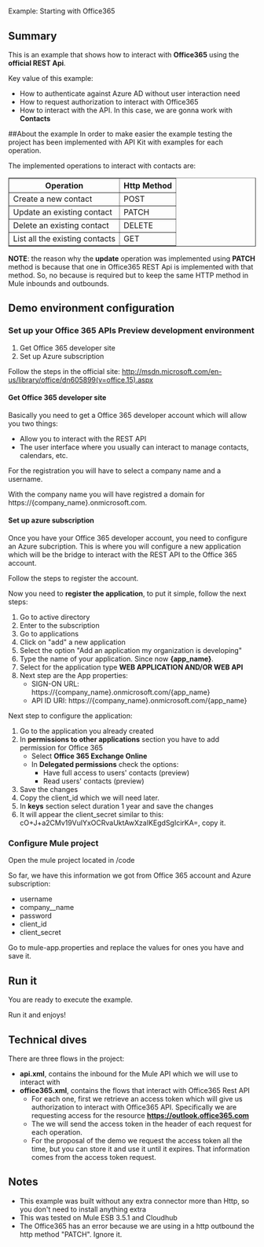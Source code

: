 #
Example: Starting with Office365 

## Summary
This is an example that shows how to interact with **Office365** using the **official REST Api**.

Key value of this example:

- How to authenticate against Azure AD without user interaction need
- How to request authorization to interact with Office365
- How to interact with the API. In this case, we are gonna work with **Contacts**

##About the example
In order to make easier the example testing the project has been implemented with API Kit with examples for each operation.

The implemented operations to interact with contacts are:

<table cellspacing="0" cellpadding="5" border="1">
<tr><th>Operation</th><th> Http Method</th></tr>
<tr><td>Create a new contact</td><td> POST</td></tr>
<tr><td>Update an existing contact</td><td> PATCH</td></tr>
<tr><td>Delete an existing contact</td><td> DELETE</td></tr>
<tr><td>List all the existing contacts</td><td> GET</td></tr>
</table>


**NOTE**: the reason why the **update** operation was implemented using **PATCH** method is because that one in Office365 REST Api is implemented with that method. So, no because is required but to keep the same HTTP method in Mule inbounds and outbounds.  

## Demo environment configuration

### Set up your Office 365 APIs Preview development environment

1. Get Office 365 developer site
2. Set up Azure subscription

Follow the steps in the official site: http://msdn.microsoft.com/en-us/library/office/dn605899(v=office.15).aspx

#### Get Office 365 developer site
Basically you need to get a Office 365 developer account which will allow you two things:
- Allow you to interact with the REST API
- The user interface where you usually can interact to manage contacts, calendars, etc.

For the registration you will have to select a company name and a username.

With the company name you will have registred a domain for https://{company_name}.onmicrosoft.com.

#### Set up azure subscription

Once you have your Office 365 developer account, you need to configure an Azure subcription. This is where you will configure a new application which will be the bridge to interact with the REST API to the Office 365 account.

Follow the steps to register the account. 

Now you need to **register the application**, to put it simple, follow the next steps:

1. Go to active directory
2. Enter to the subscription
3. Go to applications
4. Click on "add" a new application  
5. Select the option "Add an application my organization is developing"
6. Type the name of your application. Since now **{app_name}**.
7. Select for the application type **WEB APPLICATION AND/OR WEB API**
8. Next step are the App properties:
	- SIGN-ON URL: https://{company_name}.onmicrosoft.com/{app_name}
	- API ID URI: https://{company_name}.onmicrosoft.com/{app_name}

Next step to configure the application:

1. Go to the application you already created
2. In **permissions to other applications** section you have to add permission for Office 365
	- Select **Office 365 Exchange Online**
	- In **Delegated permissions** check the options:
		- Have full access to users' contacts (preview)
		- Read users' contacts (preview)
3. Save the changes
4. Copy the client_id which we will need later.
5. In **keys** section select duration 1 year and save the changes
6. It will appear the client_secret similar to this: cO+J+a2CMv19VulYxOCRvaUktAwXzaIKEgdSgIcirKA=, copy it.


### Configure Mule project
Open the mule project located in /code

So far, we have this information we got from Office 365 account and Azure subscription:
- username
- company__name
- password
- client_id
- client_secret

Go to mule-app.properties and replace the values for ones you have and save it.

## Run it

You are ready to execute the example. 

Run it and enjoys! 

## Technical dives

There are three flows in the project:

- **api.xml**, contains the inbound for the Mule API which we will use to interact with
- **office365.xml**, contains the flows that interact with Office365 Rest API
	- For each one, first we retrieve an access token which will give us authorization to interact with Office365 API. Specifically we are requesting access for the resource **https://outlook.office365.com**
	- The we will send the access token in the header of each request for each operation.
	- For the proposal of the demo we request the access token all the time, but you can store it and use it until it expires. That information comes from the access token request.

## Notes

- This example was built without any extra connector more than Http, so you don't need to install anything extra
- This was tested on Mule ESB 3.5.1 and Cloudhub
- The Office365 has an error because we are using in a http outbound the http method "PATCH". Ignore it.

